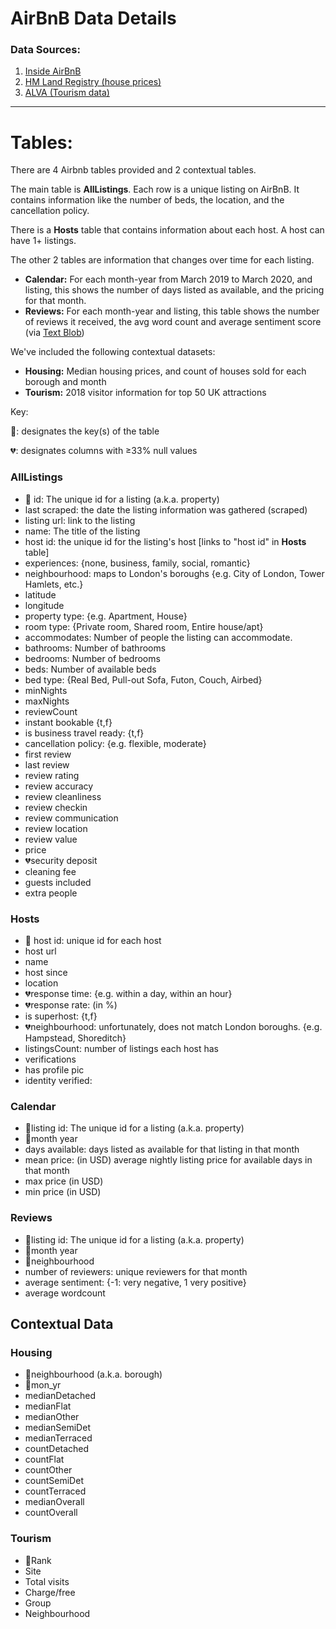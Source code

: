 # AirBnB Data Details

### Data Sources:

1. [Inside AirBnB](http://insideairbnb.com/about.html)
2. [HM Land Registry (house prices)](http://landregistry.data.gov.uk/)
3. [ALVA (Tourism data)](http://www.alva.org.uk/details.cfm?p=609)

---

# Tables:

There are 4 Airbnb tables provided and 2 contextual tables.

The main table is **AllListings**. Each row is a unique listing on AirBnB. It contains information like the number of beds, the location, and the cancellation policy. 

There is a **Hosts** table that contains information about each host. A host can have 1+ listings. 

The other 2 tables are information that changes over time for each listing. 

- **Calendar:** For each month-year from March 2019 to March 2020, and listing, this shows the number of days listed as available, and the pricing for that month.
- **Reviews:** For each month-year and listing, this table shows the number of reviews it received, the avg word count and average sentiment score (via [Text Blob](https://textblob.readthedocs.io/en/dev/))

We've included the following contextual datasets: 

- **Housing:** Median housing prices, and count of houses sold for each borough and month
- **Tourism:** 2018 visitor information for top 50 UK attractions

Key:

🔑: designates the key(s) of the table

💔: designates columns with ≥33% null values

### AllListings

- 🔑 id: The unique id for a listing (a.k.a. property)
- last scraped: the date the listing information was gathered (scraped)
- listing url: link to the listing
- name: The title of the listing
- host id: the unique id for the listing's host [links to "host id" in **Hosts** table]
- experiences: {none, business, family, social, romantic}
- neighbourhood: maps to London's boroughs {e.g. City of London, Tower Hamlets, etc.}
- latitude
- longitude
- property type: {e.g. Apartment, House}
- room type: {Private room, Shared room, Entire house/apt}
- accommodates: Number of people the listing can accommodate.
- bathrooms: Number of bathrooms
- bedrooms: Number of bedrooms
- beds: Number of available beds
- bed type: {Real Bed, Pull-out Sofa, Futon, Couch, Airbed}
- minNights
- maxNights
- reviewCount
- instant bookable {t,f}
- is business travel ready: {t,f}
- cancellation policy: {e.g. flexible, moderate}
- first review
- last review
- review rating
- review accuracy
- review cleanliness
- review checkin
- review communication
- review location
- review value
- price
- 💔security deposit
- cleaning fee
- guests included
- extra people

### Hosts

- 🔑 host id: unique id for each host
- host url
- name
- host since
- location
- 💔response time: {e.g. within a day, within an hour}
- 💔response rate: (in %)
- is superhost: {t,f}
- 💔neighbourhood: unfortunately, does not match London boroughs. {e.g. Hampstead, Shoreditch}
- listingsCount: number of listings each host has
- verifications
- has profile pic
- identity verified:

### Calendar

- 🔑listing id: The unique id for a listing (a.k.a. property)
- 🔑month year
- days available: days listed as available for that listing in that month
- mean price: (in USD) average nightly listing price for available days in that month
- max price (in USD)
- min price (in USD)

### Reviews

- 🔑listing id: The unique id for a listing (a.k.a. property)
- 🔑month year
- 🔑neighbourhood
- number of reviewers: unique reviewers for that month
- average sentiment: {-1: very negative, 1 very positive}
- average wordcount

## Contextual Data

### Housing

- 🔑neighbourhood (a.k.a. borough)
- 🔑mon_yr
- medianDetached
- medianFlat
- medianOther
- medianSemiDet
- medianTerraced
- countDetached
- countFlat
- countOther
- countSemiDet
- countTerraced
- medianOverall
- countOverall

### Tourism

- 🔑Rank
- Site
- Total visits
- Charge/free
- Group
- Neighbourhood
